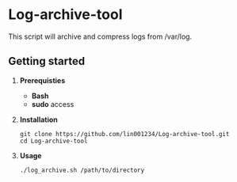 # Log-archive-tool
This script will archive and compress logs from /var/log.
## Getting started
1. **Prerequisties**
    - **Bash**
    - **sudo** access

2. **Installation**
    
    ```
    git clone https://github.com/lin001234/Log-archive-tool.git
    cd Log-archive-tool
    ```
3. **Usage**

    ```
    ./log_archive.sh /path/to/directory
    ```






